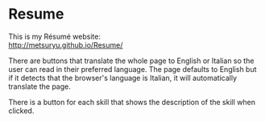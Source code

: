 ﻿# Resume
This is my Résumé website:  
http://metsuryu.github.io/Resume/

There are buttons that translate the whole page to English or Italian so the user can read in their preferred language. The page defaults to English but if it detects that the browser's language is Italian, it will automatically translate the page.

There is a button for each skill that shows the description of the skill when clicked.
